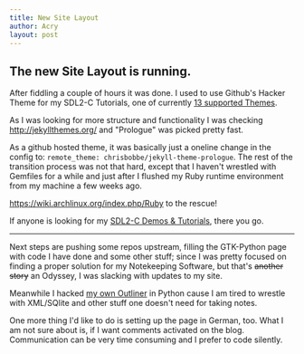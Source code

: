 ```yaml
---
title: New Site Layout
author: Acry
layout: post
---
```


## The new Site Layout is running.

After fiddling a couple of hours it was done.
I used to use Github's Hacker Theme for my SDL2-C Tutorials, one of currently [13 supported Themes](https://pages.github.com/themes/).

As I was looking for more structure and functionality I was checking <http://jekyllthemes.org/> and "Prologue" was picked pretty fast.

As a github hosted theme, it was basically just a oneline change in the config to: `remote_theme: chrisbobbe/jekyll-theme-prologue`.
The rest of the transition process was not that hard, except that I haven't wrestled with Gemfiles for a while and just after I flushed my Ruby runtime environment from my machine a few weeks ago.

<https://wiki.archlinux.org/index.php/Ruby> to the rescue!

If anyone is looking for my [SDL2-C Demos & Tutorials](/c.html), there you go.

___


Next steps are pushing some repos upstream, filling the GTK-Python page with code I have done and some other stuff; since I was pretty focused on finding a proper solution for my Notekeeping Software, but that's ~~another story~~ an Odyssey, I was slacking with updates to my site.

 Meanwhile I hacked [my own Outliner](/action_tags.html) in Python cause I am tired to wrestle with XML/SQlite and other stuff one doesn't need for taking notes.

 One more thing I'd like to do is setting up the page in German, too. What I am not sure about is, if I want comments activated on the blog. Communication can be very time consuming and I prefer to code silently.


